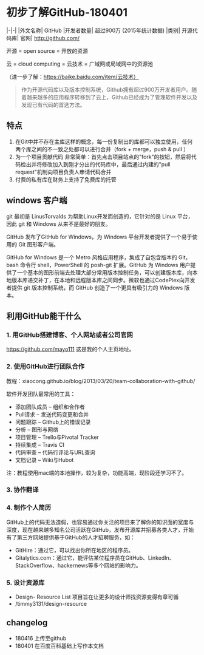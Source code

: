 ﻿# 初步了解GitHub-180401
|-|-|
|外文名称|	GitHub	|开发者数量|	超过900万 (2015年统计数据)
|类别|	开源代码库|	官网|	http://github.com/

开源 = open source = 开放的资源

云 = cloud computing = 云技术 = 广域网或局域网中的资源池

（进一步了解：https://baike.baidu.com/item/云技术）

> 作为开源代码库以及版本控制系统，Github拥有超过900万开发者用户。随着越来越多的应用程序转移到了云上，Github已经成为了管理软件开发以及发现已有代码的首选方法。

## 特点

1. 在Git中并不存在主库这样的概念，每一份复制出的库都可以独立使用，任何两个库之间的不一致之处都可以进行合并（fork + merge，push & pull ）
2. 为一个项目贡献代码 非常简单：首先点击项目站点的"fork"的按钮，然后将代码检出并将修改加入到刚才分出的代码库中，最后通过内建的"pull request"机制向项目负责人申请代码合并
3. 付费的私有库在财务上支持了免费库的托管

## windows 客户端

git 最初是 LinusTorvalds 为帮助Linux开发而创造的，它针对的是 Linux 平台，因此 git 和 Windows 从来不是最好的朋友。

GitHub 发布了GitHub for Windows，为 Windows 平台开发者提供了一个易于使用的 Git 图形客户端。

GitHub for Windows 是一个 Metro 风格应用程序，集成了自包含版本的 Git，bash 命令行 shell，PowerShell 的 posh-git 扩展。GitHub 为 Windows 用户提供了一个基本的图形前端去处理大部分常用版本控制任务，可以创建版本库，向本地版本库递交补丁，在本地和远程版本库之间同步。微软也通过CodePlex向开发者提供 git 版本控制系统，而 GitHub 创造了一个更具有吸引力的 Windows 版本。

## 利用GitHub能干什么

### 1. 用GitHub搭建博客、个人网站或者公司官网

https://github.com/mayo111
这是我的个人主页地址。

### 2. 使用GitHub进行团队合作

教程：xiaocong.github.io/blog/2013/03/20/team-collaboration-with-github/

软件开发团队最常用的工具：
- 添加团队成员 – 组织和合作者
- Pull请求 – 发送代码变更和合并
- 问题跟踪 – Github上的错误记录
- 分析 – 图形与网络
- 项目管理 – Trello与Pivotal Tracker
- 持续集成 – Travis CI
- 代码审查 – 代码行评论与URL查询
- 文档记录 – Wiki与Hubot

注：教程使用mac端的本地操作，较为复杂，功能高端，现阶段还学习不了。

### 3. 协作翻译

### 4. 制作个人简历

GitHub上的代码无法造假，也容易通过你关注的项目来了解你的知识面的宽度与深度，现在越来越多知名公司活跃在GitHub，发布开源库并招募各类人才，开始有了第三方网站提供基于GitHub的人才招聘服务，如：

- GitHire：通过它，可以找出你所在地区的程序员。
- Gitalytics.com：通过它，能评估某位程序员在GitHub、LinkedIn、StackOverflow、hackernews等多个网站的影响力。

### 5. 设计资源库

- Design- Resource List 项目旨在让更多的设计师找资源变得有章可循
- /timmy3131/design-resource

## changelog

- 180416 上传至github
- 180401 在百度百科基础上写作本文档
